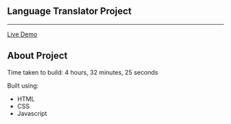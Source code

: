 ## Language Translator Project

---

[Live Demo](https://kingjay-language-translator.netlify.app)

## About Project

Time taken to build: 4 hours, 32 minutes, 25 seconds

Built using:

- HTML
- CSS
- Javascript
